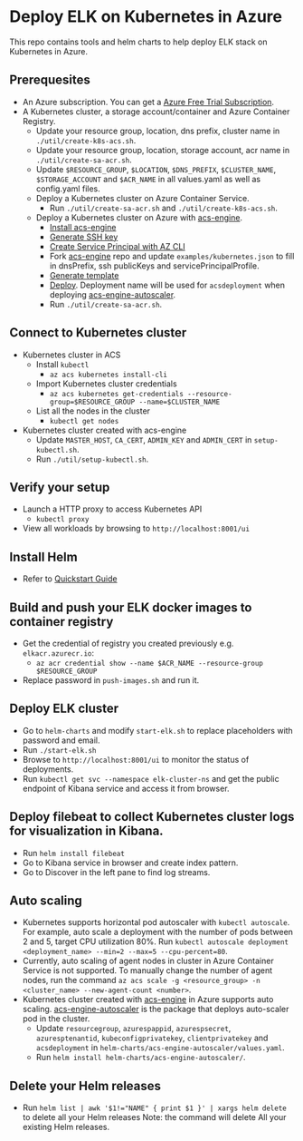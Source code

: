 # Deploy ELK on Kubernetes in Azure
This repo contains tools and helm charts to help deploy ELK stack on Kubernetes in Azure.

## Prerequesites
* An Azure subscription. You can get a [Azure Free Trial Subscription](http://https://azure.microsoft.com/en-us/offers/ms-azr-0044p/?v=17.23h).
* A Kubernetes cluster, a storage account/container and Azure Container Registry.
    * Update your resource group, location, dns prefix, cluster name in `./util/create-k8s-acs.sh`.
    * Update your resource group, location, storage account, acr name in `./util/create-sa-acr.sh`.
    * Update `$RESOURCE_GROUP`, `$LOCATION`, `$DNS_PREFIX`, `$CLUSTER_NAME`, `$STORAGE_ACCOUNT` and `$ACR_NAME` in all values.yaml as well as config.yaml files.
    * Deploy a Kubernetes cluster on Azure Container Service.
      * Run `./util/create-sa-acr.sh` and `./util/create-k8s-acs.sh`.
    * Deploy a Kubernetes cluster on Azure with [acs-engine](https://github.com/Azure/acs-engine).
      * [Install acs-engine](https://github.com/Azure/acs-engine/blob/master/docs/acsengine.md#downloading-and-building-acs-engine)
      * [Generate SSH key](https://github.com/Azure/acs-engine/blob/master/docs/ssh.md#ssh-key-generation)
      * [Create Service Principal with AZ CLI](https://github.com/Azure/acs-engine/blob/master/docs/serviceprincipal.md)
      * Fork [acs-engine](https://github.com/Azure/acs-engine) repo and update `examples/kubernetes.json` to fill in dnsPrefix, ssh publicKeys and servicePrincipalProfile.
      * [Generate template](https://github.com/Azure/acs-engine/blob/master/docs/acsengine.md#generating-a-template)
      * [Deploy](https://github.com/Azure/acs-engine/blob/master/README.md#deployment-usage). Deployment name will be used for `acsdeployment` when deploying [acs-engine-autoscaler](https://github.com/kubernetes/charts/tree/master/stable/acs-engine-autoscaler).
      * Run `./util/create-sa-acr.sh`.

## Connect to Kubernetes cluster
* Kubernetes cluster in ACS
  * Install `kubectl`
      * `az acs kubernetes install-cli`
  * Import Kubernetes cluster credentials
      * `az acs kubernetes get-credentials --resource-group=$RESOURCE_GROUP --name=$CLUSTER_NAME`
  * List all the nodes in the cluster
      * `kubectl get nodes`
* Kubernetes cluster created with acs-engine
  * Update `MASTER_HOST`, `CA_CERT`, `ADMIN_KEY` and `ADMIN_CERT` in `setup-kubectl.sh`.
  * Run `./util/setup-kubectl.sh`.

## Verify your setup
* Launch a HTTP proxy to access Kubernetes API
    * `kubectl proxy`
* View all workloads by browsing to `http://localhost:8001/ui`

## Install Helm
* Refer to [Quickstart Guide](https://github.com/kubernetes/helm/blob/master/docs/quickstart.md)

## Build and push your ELK docker images to container registry
* Get the credential of registry you created previously e.g. `elkacr.azurecr.io`:
    * `az acr credential show --name $ACR_NAME --resource-group $RESOURCE_GROUP`
* Replace password in `push-images.sh` and run it.

## Deploy ELK cluster
* Go to `helm-charts` and modify `start-elk.sh` to replace placeholders with password and email.
* Run `./start-elk.sh`
* Browse to `http://localhost:8001/ui` to monitor the status of deployments.
* Run `kubectl get svc --namespace elk-cluster-ns` and get the public endpoint of Kibana service and access it from browser.

## Deploy filebeat to collect Kubernetes cluster logs for visualization in Kibana.
* Run `helm install filebeat`
* Go to Kibana service in browser and create index pattern.
* Go to Discover in the left pane to find log streams.

## Auto scaling
* Kubernetes supports horizontal pod autoscaler with `kubectl autoscale`. For example, auto scale a deployment with the number of pods between 2 and 5, target CPU utilization 80%. Run `kubectl autoscale deployment <deployment_name> --min=2 --max=5 --cpu-percent=80`.
* Currently, auto scaling of agent nodes in cluster in Azure Container Service is not supported. To manually change the number of agent nodes, run the command `az acs scale -g <resource_group> -n <cluster_name> --new-agent-count <number>`.
* Kubernetes cluster created with [acs-engine](https://github.com/Azure/acs-engine) in Azure supports auto scaling. [acs-engine-autoscaler](https://github.com/kubernetes/charts/tree/master/stable/acs-engine-autoscaler) is the package that deploys auto-scaler pod in the cluster.
  * Update `resourcegroup`, `azurespappid`, `azurespsecret`, `azuresptenantid`, `kubeconfigprivatekey`, `clientprivatekey` and `acsdeployment` in `helm-charts/acs-engine-autoscaler/values.yaml`.
  * Run `helm install helm-charts/acs-engine-autoscaler/`.

## Delete your Helm releases
* Run `helm list | awk '$1!="NAME" { print $1 }' | xargs helm delete` to delete all your Helm releases
Note: the command will delete All your existing Helm releases.